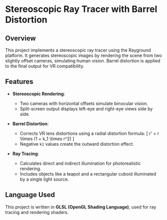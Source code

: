 # Stereoscopic Ray Tracer with Barrel Distortion

## Overview
This project implements a stereoscopic ray tracer using the Rayground platform. It generates stereoscopic images by rendering the scene from two slightly offset cameras, simulating human vision. Barrel distortion is applied to the final output for VR compatibility.

## Features
- **Stereoscopic Rendering**:
  - Two cameras with horizontal offsets simulate binocular vision.
  - Split-screen output displays left-eye and right-eye views side by side.

- **Barrel Distortion**:
  - Corrects VR lens distortions using a radial distortion formula:
    \[
    r' = r \times (1 + k_1 \times r^2)
    \]
  - Negative `k1` values create the outward distortion effect.

- **Ray Tracing**:
  - Calculates direct and indirect illumination for photorealistic rendering.
  - Includes objects like a teapot and a rectangular cuboid illuminated by a single light source.

## Language Used
This project is written in **GLSL (OpenGL Shading Language)**, used for ray tracing and rendering shaders.
